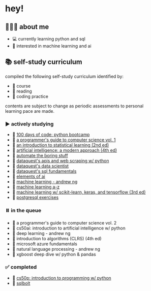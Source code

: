 # hey! 

## 🙋🏻‍♀️ **about me**
- 💻 currently learning python and sql
- 👀 interested in machine learning and ai

## 📚 self-study curriculum
compiled the following self-study curriculum identified by:
- 📝 course
- 📕 reading
- 🔐 coding practice

contents are subject to change as periodic assessments to personal learning pace are made.

### ️▶️ **actively studying**
- 📝 [100 days of code: python bootcamp](https://www.udemy.com/course/100-days-of-code/)
- 📕 [a programmer's guide to computer science vol. 1](https://www.amazon.com/Programmers-Guide-Computer-Science-self-taught/dp/195120400X)
- 📕 [an introduction to statistical learning (2nd ed)](https://www.statlearning.com/)
- 📕 [artificial intelligence: a modern approach (4th ed)](https://www.amazon.com/Artificial-Intelligence-A-Modern-Approach/dp/0134610997)
- 📝 [automate the boring stuff](https://www.udemy.com/course/automate/)
- 📝 [dataquest's apis and web scraping w/ python](https://www.dataquest.io/path/apis-and-web-scraping-with-python-skill-path/)
- 📝 [dataquest's data scientist](https://www.dataquest.io/path/data-scientist/)
- 📝 [dataquest's sql fundamentals](https://www.dataquest.io/path/sql-skills/)
- 📕 [elements of ai](https://www.elementsofai.com/)
- 📝 [machine learning - andrew ng](https://www.coursera.org/specializations/machine-learning-introduction#courses)
- 📝 [machine learning a-z](https://www.udemy.com/course/machinelearning/)
- 📕 [machine learning w/ scikit-learn, keras, and tensorflow (3rd ed)](https://www.oreilly.com/library/view/hands-on-machine-learning/9781098125967/)
- 🔐 [postgresql exercises](https://pgexercises.com/)

### ⏸️ **in the queue** 
- 📕 a programmer's guide to computer science vol. 2
- 📝 cs50ai: introduction to artificial intelligence w/ python
- 📝 deep learning - andrew ng
- 📕 introduction to algorithms (CLRS) (4th ed)
- 📝 microsoft azure fundamentals
- 📝 natural language processing - andrew ng
- 📝 xgboost deep dive w/ python & pandas

### ✅ **completed**
- 📝 [cs50p: introduction to programming w/ python](https://cs50.harvard.edu/python/2022/)
- 🔐 [sqlbolt](https://sqlbolt.com/)
